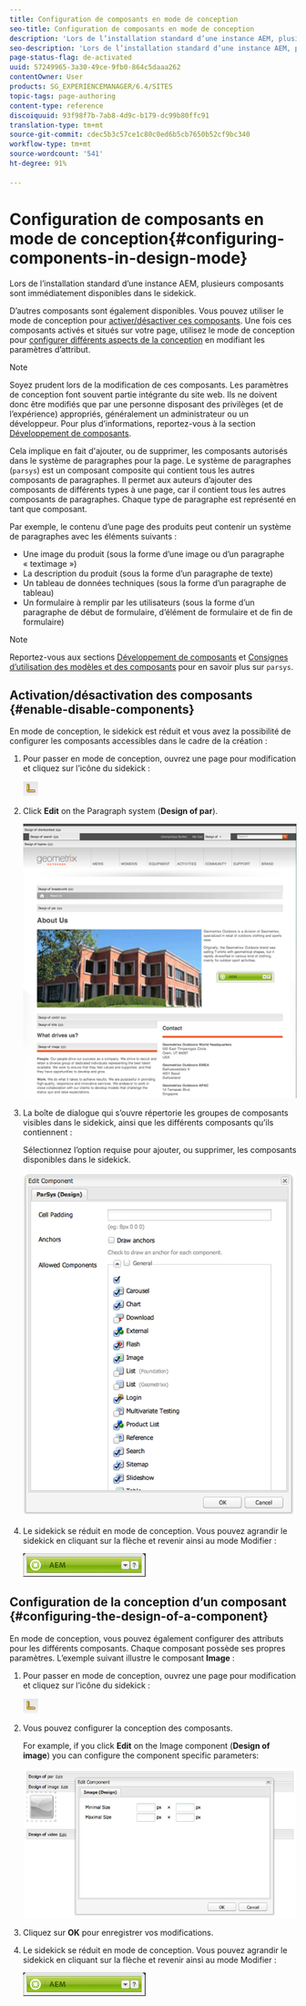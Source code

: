 ```yaml
---
title: Configuration de composants en mode de conception
seo-title: Configuration de composants en mode de conception
description: 'Lors de l’installation standard d’une instance AEM, plusieurs composants sont immédiatement disponibles dans le sidekick. D’autres composants sont également disponibles. Vous pouvez utiliser le mode de conception pour activer/désactiver ces composants. '
seo-description: 'Lors de l’installation standard d’une instance AEM, plusieurs composants sont immédiatement disponibles dans le sidekick. D’autres composants sont également disponibles. Vous pouvez utiliser le mode de conception pour activer/désactiver ces composants. '
page-status-flag: de-activated
uuid: 57249965-3a30-49ce-9fb0-864c5daaa262
contentOwner: User
products: SG_EXPERIENCEMANAGER/6.4/SITES
topic-tags: page-authoring
content-type: reference
discoiquuid: 93f98f7b-7ab8-4d9c-b179-dc99b80ffc91
translation-type: tm+mt
source-git-commit: cdec5b3c57ce1c80c0ed6b5cb7650b52cf9bc340
workflow-type: tm+mt
source-wordcount: '541'
ht-degree: 91%

---
```



# Configuration de composants en mode de conception{#configuring-components-in-design-mode}

Lors de l’installation standard d’une instance AEM, plusieurs composants sont immédiatement disponibles dans le sidekick.

D’autres composants sont également disponibles. Vous pouvez utiliser le mode de conception pour [activer/désactiver ces composants](#enabledisablecomponentsusingdesignmode). Une fois ces composants activés et situés sur votre page, utilisez le mode de conception pour [configurer différents aspects de la conception](#configuringcomponentsusingdesignmode) en modifiant les paramètres d’attribut.

>[!NOTE]
>
>Soyez prudent lors de la modification de ces composants. Les paramètres de conception font souvent partie intégrante du site web. Ils ne doivent donc être modifiés que par une personne disposant des privilèges (et de l’expérience) appropriés, généralement un administrateur ou un développeur. Pour plus d’informations, reportez-vous à la section [Développement de composants](/help/sites-developing/components.md).

Cela implique en fait d&#39;ajouter, ou de supprimer, les composants autorisés dans le système de paragraphes pour la page. Le système de paragraphes (`parsys`) est un composant composite qui contient tous les autres composants de paragraphes. Il permet aux auteurs d’ajouter des composants de différents types à une page, car il contient tous les autres composants de paragraphes. Chaque type de paragraphe est représenté en tant que composant.

Par exemple, le contenu d’une page des produits peut contenir un système de paragraphes avec les éléments suivants :

* Une image du produit (sous la forme d’une image ou d’un paragraphe « textimage »)
* La description du produit (sous la forme d’un paragraphe de texte)
* Un tableau de données techniques (sous la forme d’un paragraphe de tableau)
* Un formulaire à remplir par les utilisateurs (sous la forme d’un paragraphe de début de formulaire, d’élément de formulaire et de fin de formulaire)

>[!NOTE]
>
>Reportez-vous aux sections [Développement de composants](/help/sites-developing/components.md#paragraphsystem) et [Consignes d’utilisation des modèles et des composants](/help/sites-developing/dev-guidelines-bestpractices.md#guidelines-for-using-templates-and-components) pour en savoir plus sur `parsys`.

## Activation/désactivation des composants {#enable-disable-components}

En mode de conception, le sidekick est réduit et vous avez la possibilité de configurer les composants accessibles dans le cadre de la création :

1. Pour passer en mode de conception, ouvrez une page pour modification et cliquez sur l’icône du sidekick :

   ![](do-not-localize/chlimage_1.png)

1. Click **Edit** on the Paragraph system (**Design of par**).

   ![screen_shot_2012-02-08at102726am](assets/screen_shot_2012-02-08at102726am.png)

1. La boîte de dialogue qui s’ouvre répertorie les groupes de composants visibles dans le sidekick, ainsi que les différents composants qu’ils contiennent :

   Sélectionnez l’option requise pour ajouter, ou supprimer, les composants disponibles dans le sidekick.

   ![screen_shot_2012-02-08at103407am](assets/screen_shot_2012-02-08at103407am.png)

1. Le sidekick se réduit en mode de conception. Vous pouvez agrandir le sidekick en cliquant sur la flèche et revenir ainsi au mode Modifier :

   ![](do-not-localize/sidekick-collapsed.png)

## Configuration de la conception d’un composant {#configuring-the-design-of-a-component}

En mode de conception, vous pouvez également configurer des attributs pour les différents composants. Chaque composant possède ses propres paramètres. L’exemple suivant illustre le composant **Image** :

1. Pour passer en mode de conception, ouvrez une page pour modification et cliquez sur l’icône du sidekick :

   ![](do-not-localize/chlimage_1-1.png)

1. Vous pouvez configurer la conception des composants.

   For example, if you click **Edit** on the Image component (**Design of image**) you can configure the component specific parameters:

   ![chlimage_1-12](assets/chlimage_1-12.png)

1. Cliquez sur **OK** pour enregistrer vos modifications.

1. Le sidekick se réduit en mode de conception. Vous pouvez agrandir le sidekick en cliquant sur la flèche et revenir ainsi au mode Modifier :

   ![](do-not-localize/sidekick-collapsed-1.png)

